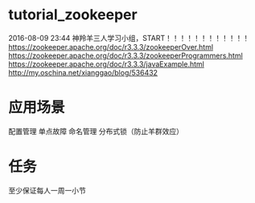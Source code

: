 # tutorial_zookeeper
2016-08-09 23:44  神羚羊三人学习小组，START！！！！！！！！！！！！
https://zookeeper.apache.org/doc/r3.3.3/zookeeperOver.html
https://zookeeper.apache.org/doc/r3.3.3/zookeeperProgrammers.html
https://zookeeper.apache.org/doc/r3.3.3/javaExample.html
http://my.oschina.net/xianggao/blog/536432

# 应用场景

配置管理
单点故障
命名管理
分布式锁（防止羊群效应）

# 任务
至少保证每人一周一小节
